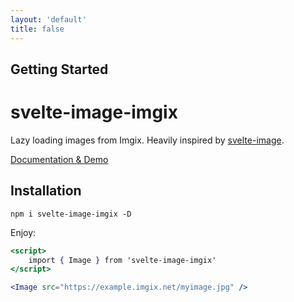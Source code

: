```yaml
---
layout: 'default'
title: false
---
```

## Getting Started

# svelte-image-imgix

Lazy loading images from Imgix. Heavily inspired by [svelte-image](https://github.com/matyunya/svelte-image).

[Documentation & Demo](https://perspective-software.github.io/svelte-image-imgix/)

## Installation

`npm i svelte-image-imgix -D`

Enjoy:

```jsx
<script>
    import { Image } from 'svelte-image-imgix'
</script>

<Image src="https://example.imgix.net/myimage.jpg" />
```
